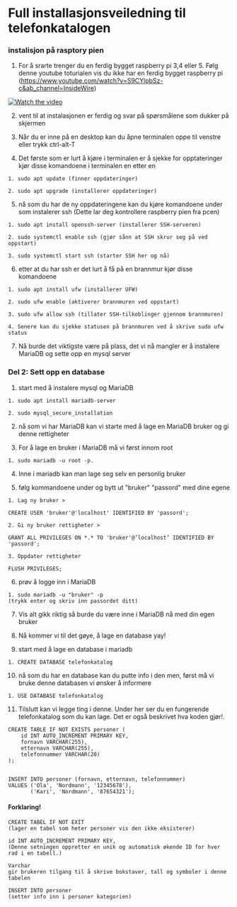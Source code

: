 # Full installasjonsveiledning til telefonkatalogen
### instalisjon på rasptory pien
1. For å srarte trenger du en ferdig bygget raspberry pi 3,4 eller 5. Følg denne youtube toturialen vis du ikke har en ferdig bygget raspberry pi (https://www.youtube.com/watch?v=S9CYlpbSz-c&ab_channel=InsideWire)


[![Watch the video](https://i.imgur.com/UpW8HHZ.png)](https://www.youtube.com/watch?v=S9CYlpbSz-c&ab_channel=InsideWire)

2. vent til at instalasjonen er ferdig og svar på spørsmålene som dukker på skjermen

3. Når du er inne på en desktop kan du åpne terminalen oppe til venstre eller trykk ctrl-alt-T

4. Det første som er lurt å kjøre i terminalen er å sjekke for opptateringer kjør disse komandoene i terminalen en etter en

```
1. sudo apt update (finner oppdateringer)

2. sudo apt upgrade (installerer oppdateringer)
```

5. nå som du har de ny oppdateringene kan du kjøre komandoene under som instalerer ssh (Dette lar deg kontrollere raspberry pien fra pcen)
```
1. sudo apt install openssh-server (installerer SSH-serveren)

2. sudo systemctl enable ssh (gjør sånn at SSH skrur seg på ved oppstart)

3. sudo systemctl start ssh (starter SSH her og nå)
```
6. etter at du har ssh er det lurt å få på en brannmur kjør disse komandoene
```
1. sudo apt install ufw (installerer UFW)

2. sudo ufw enable (aktiverer brannmuren ved oppstart)

3. sudo ufw allow ssh (tillater SSH-tilkoblinger gjennom brannmuren)

4. Senere kan du sjekke statusen på brannmuren ved å skrive sudo ufw status
```
7. Nå burde det viktigste være på plass, det vi nå mangler er å instalere MariaDB og sette opp en mysql server

### Del 2: Sett opp en database

1. start med å instalere mysql og MariaDB

```
1. sudo apt install mariadb-server

2. sudo mysql_secure_installation
```

2. nå som vi har MariaDB kan vi starte med å lage en MariaDB bruker og gi denne rettigheter

3. For å lage en bruker i MariaDB må vi først innom root

```
1. sudo mariadb -u root -p.
```

4. Inne i mariadb kan man lage seg selv en personlig bruker

5. følg kommandoene under og bytt ut "bruker" "passord" med dine egene

```
1. Lag ny bruker >

CREATE USER 'bruker'@'localhost' IDENTIFIED BY 'passord';

2. Gi ny bruker rettigheter >

GRANT ALL PRIVILEGES ON *.* TO 'bruker'@’localhost’ IDENTIFIED BY 'passord';

3. Oppdater rettigheter

FLUSH PRIVILEGES;
```
6. prøv å logge inn i MariaDB 

```
1. sudo mariadb -u "bruker" -p
(trykk enter og skriv inn passordet ditt)
```

7. Vis alt gikk riktig så burde du være inne i MariaDB nå med din egen bruker

8. Nå kommer vi til det gøye, å lage en database yay!

9. start med å lage en database i mariadb

```
1. CREATE DATABASE telefonkatalog
```

10. nå som du har en database kan du putte info i den men, først må vi bruke denne databasen vi ønsker å informere
```
1. USE DATABASE telefonkatalog
```
11. Tilslutt kan vi legge ting i denne. Under her ser du en fungerende telefonkatalog som du kan lage. Det er også beskrivet hva koden gjør!.
```
CREATE TABLE IF NOT EXISTS personer (
    id INT AUTO_INCREMENT PRIMARY KEY,
    fornavn VARCHAR(255),
    etternavn VARCHAR(255),
    telefonnummer VARCHAR(20)
);


INSERT INTO personer (fornavn, etternavn, telefonnummer) 
VALUES ('Ola', 'Nordmann', '12345678'),
       ('Kari', 'Nordmann', '87654321');
```
#### Forklaring! 
```
CREATE TABEL IF NOT EXIT 
(lager en tabel som heter personer vis den ikke eksisterer)

id INT AUTO_INCREMENT PRIMARY KEY,
(Denne setningen oppretter en unik og automatisk økende ID for hver rad i en tabell.)

Varchar
gir brukeren tilgang til å skrive bokstaver, tall og symboler i denne tabelen

INSERT INTO personer
(setter info inn i personer kategorien)
```

